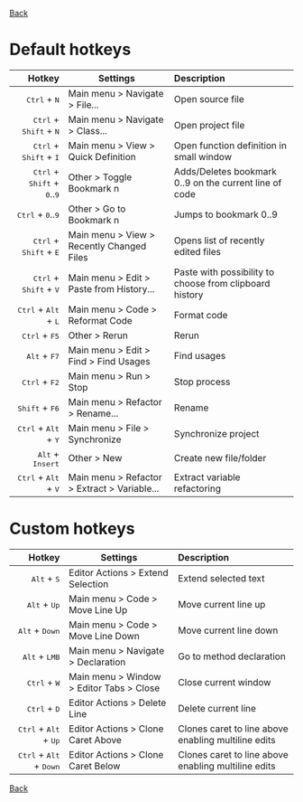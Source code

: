 [Back](README.md)

# Default hotkeys

Hotkey  | Settings | Description
---:|---|:---
<kbd>Ctrl</kbd> + <kbd>N</kbd> | Main menu > Navigate > File... | Open source file 
<kbd>Ctrl</kbd> + <kbd>Shift</kbd> + <kbd>N</kbd> | Main menu > Navigate > Class... | Open project file
<kbd>Ctrl</kbd> + <kbd>Shift</kbd> + <kbd>I</kbd> | Main menu > View > Quick Definition | Open function definition in small window
<kbd>Ctrl</kbd> + <kbd>Shift</kbd> + <kbd>0</kbd>..<kbd>9</kbd> | Other > Toggle Bookmark n | Adds/Deletes bookmark 0..9 on the current line of code
<kbd>Ctrl</kbd> + <kbd>0</kbd>..<kbd>9</kbd> | Other > Go to Bookmark n | Jumps to bookmark 0..9
<kbd>Ctrl</kbd> + <kbd>Shift</kbd> + <kbd>E</kbd> | Main menu > View > Recently Changed Files | Opens list of recently edited files
<kbd>Ctrl</kbd> + <kbd>Shift</kbd> + <kbd>V</kbd> | Main menu > Edit > Paste from History... | Paste with possibility to choose from clipboard history
<kbd>Ctrl</kbd> + <kbd>Alt</kbd> + <kbd>L</kbd> | Main menu > Code > Reformat Code | Format code
<kbd>Ctrl</kbd> + <kbd>F5</kbd> | Other > Rerun | Rerun
<kbd>Alt</kbd> + <kbd>F7</kbd> | Main menu > Edit > Find > Find Usages | Find usages
<kbd>Ctrl</kbd> + <kbd>F2</kbd> | Main menu > Run > Stop | Stop process
<kbd>Shift</kbd> + <kbd>F6</kbd> | Main menu > Refactor > Rename... | Rename
<kbd>Ctrl</kbd> + <kbd>Alt</kbd> + <kbd>Y</kbd> | Main menu > File > Synchronize | Synchronize project
<kbd>Alt</kbd> + <kbd>Insert</kbd> | Other > New | Create new file/folder
<kbd>Ctrl</kbd> + <kbd>Alt</kbd> + <kbd>V</kbd> | Main menu > Refactor > Extract > Variable... | Extract variable refactoring 

# Custom hotkeys

Hotkey | Settings | Description
---:|---|:---
<kbd>Alt</kbd> + <kbd>S</kbd> | Editor Actions > Extend Selection | Extend selected text
<kbd>Alt</kbd> + <kbd>Up</kbd> | Main menu > Code > Move Line Up | Move current line up
<kbd>Alt</kbd> + <kbd>Down</kbd> | Main menu > Code > Move Line Down | Move current line down
<kbd>Alt</kbd> + <kbd>LMB</kbd> | Main menu > Navigate > Declaration | Go to method declaration
<kbd>Ctrl</kbd> + <kbd>W</kbd> | Main menu > Window > Editor Tabs > Close | Close current window
<kbd>Ctrl</kbd> + <kbd>D</kbd> | Editor Actions > Delete Line | Delete current line
<kbd>Ctrl</kbd> + <kbd>Alt</kbd> + <kbd>Up</kbd> | Editor Actions > Clone Caret Above | Clones caret to line above enabling multiline edits
<kbd>Ctrl</kbd> + <kbd>Alt</kbd> + <kbd>Down</kbd> | Editor Actions > Clone Caret Below | Clones caret to line above enabling multiline edits

[Back](README.md)